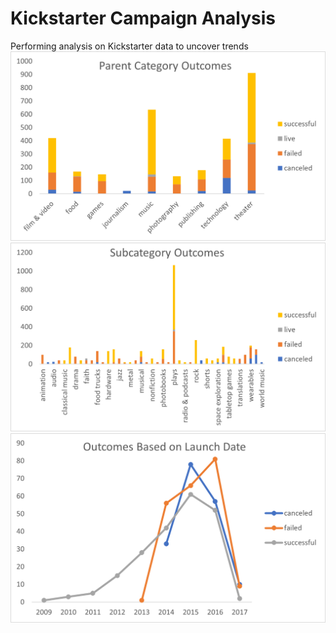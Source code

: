 # Kickstarter Campaign Analysis
Performing analysis on Kickstarter data to uncover trends
![](Resources/Parent_Category_Outcomes.png)
![](Resources/Subcategory_Outcomes.png)
![](Resources/Outcomes_Based_on_Launch_Date.png)
